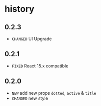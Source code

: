 # history

## 0.2.3

* `CHANGED` UI Upgrade

## 0.2.1

* `FIXED` React 15.x compatible

## 0.2.0

* `NEW` add new props `dotted`, `active` & `title`
* `CHANGED` new style
